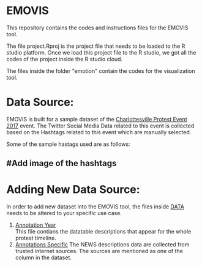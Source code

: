 # EMOVIS

This repository contains the codes and instructions files for the EMOVIS tool. 

The file project.Rproj is the project file that needs to be loaded to the R studio platform. Once we load this project file to the R studio, we got all the codes of the project inside the R studio cloud.

The files inside the folder "emotion" contain the codes for the visualization tool.  

# Data Source:
EMOVIS is built for a sample dataset of the [Charlottesville Protest Event 2017](https://en.wikipedia.org/wiki/Unite_the_Right_rally) event.  The Twitter Social Media Data related to this event is collected based on the Hashtags related to this event which are manually selected. 

Some of the sample hastags used are as follows: 

## #Add image of the hashtags


# Adding New Data Source:

In order to add new dataset into the EMOVIS tool, the files inside [DATA](https://github.com/kaddynator/EMOVIS/tree/master/emotion) needs to be altered to your specific use case. 

1. [Annotation Year](https://github.com/kaddynator/EMOVIS/blob/master/emotion/data/annotations_year.csv)  
This file contians the datatable descriptions that appear for the whole protest timeline.
3. [Annotations Specific](https://github.com/kaddynator/EMOVIS/blob/master/emotion/data/aug_annotations.csv) 
The NEWS descriptions data are collected from trusted internet sources. The sources are mentioned as one of the column in the dataset.  
<!--stackedit_data:
eyJoaXN0b3J5IjpbMTAxMzc2MTAyOSwxNzIyNTE4Nzg3LC0xOD
YwNTg5NDc4LC0xNzAzMTg0NzAzLDEyNDQ4MTAxNzYsMzk1NDMw
NTYwLDIxMTg3ODI5MDksLTE0MTA1OTIwNDMsLTU0MTYyNTc3NS
w0OTcwNTc3NDFdfQ==
-->